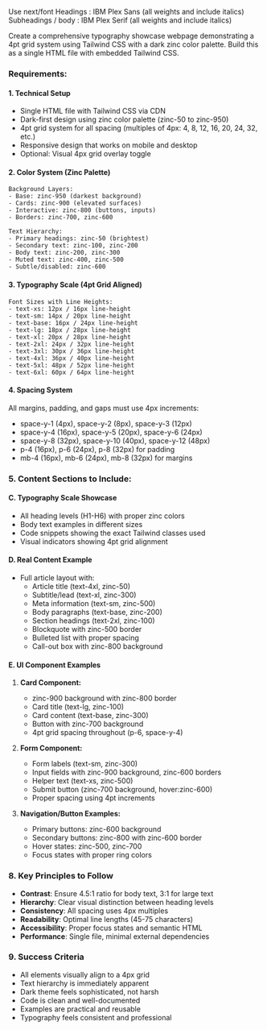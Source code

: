 Use next/font
Headings : IBM Plex Sans (all weights and include italics)
Subheadings / body : IBM Plex Serif (all weights and include italics)

Create a comprehensive typography showcase webpage demonstrating a 4pt grid system using Tailwind CSS with a dark zinc color palette. Build this as a single HTML file with embedded Tailwind CSS.

### **Requirements:**

#### **1. Technical Setup**
- Single HTML file with Tailwind CSS via CDN
- Dark-first design using zinc color palette (zinc-50 to zinc-950)
- 4pt grid system for all spacing (multiples of 4px: 4, 8, 12, 16, 20, 24, 32, etc.)
- Responsive design that works on mobile and desktop
- Optional: Visual 4px grid overlay toggle

#### **2. Color System (Zinc Palette)**
```
Background Layers:
- Base: zinc-950 (darkest background)
- Cards: zinc-900 (elevated surfaces)  
- Interactive: zinc-800 (buttons, inputs)
- Borders: zinc-700, zinc-600

Text Hierarchy:
- Primary headings: zinc-50 (brightest)
- Secondary text: zinc-100, zinc-200
- Body text: zinc-200, zinc-300
- Muted text: zinc-400, zinc-500
- Subtle/disabled: zinc-600
```

#### **3. Typography Scale (4pt Grid Aligned)**
```
Font Sizes with Line Heights:
- text-xs: 12px / 16px line-height
- text-sm: 14px / 20px line-height  
- text-base: 16px / 24px line-height
- text-lg: 18px / 28px line-height
- text-xl: 20px / 28px line-height
- text-2xl: 24px / 32px line-height
- text-3xl: 30px / 36px line-height
- text-4xl: 36px / 40px line-height
- text-5xl: 48px / 52px line-height
- text-6xl: 60px / 64px line-height
```

#### **4. Spacing System**
All margins, padding, and gaps must use 4px increments:
- space-y-1 (4px), space-y-2 (8px), space-y-3 (12px)
- space-y-4 (16px), space-y-5 (20px), space-y-6 (24px)  
- space-y-8 (32px), space-y-10 (40px), space-y-12 (48px)
- p-4 (16px), p-6 (24px), p-8 (32px) for padding
- mb-4 (16px), mb-6 (24px), mb-8 (32px) for margins

### **5. Content Sections to Include:**
#### **C. Typography Scale Showcase**
- All heading levels (H1-H6) with proper zinc colors
- Body text examples in different sizes
- Code snippets showing the exact Tailwind classes used
- Visual indicators showing 4pt grid alignment

#### **D. Real Content Example** 
- Full article layout with:
  - Article title (text-4xl, zinc-50)
  - Subtitle/lead (text-xl, zinc-300)  
  - Meta information (text-sm, zinc-500)
  - Body paragraphs (text-base, zinc-200)
  - Section headings (text-2xl, zinc-100)
  - Blockquote with zinc-500 border
  - Bulleted list with proper spacing
  - Call-out box with zinc-800 background

#### **E. UI Component Examples**
1. **Card Component:**
   - zinc-900 background with zinc-800 border
   - Card title (text-lg, zinc-100)
   - Card content (text-base, zinc-300)
   - Button with zinc-700 background
   - 4pt grid spacing throughout (p-6, space-y-4)

2. **Form Component:**
   - Form labels (text-sm, zinc-300)
   - Input fields with zinc-900 background, zinc-600 borders
   - Helper text (text-xs, zinc-500)
   - Submit button (zinc-700 background, hover:zinc-600)
   - Proper spacing using 4pt increments

3. **Navigation/Button Examples:**
   - Primary buttons: zinc-600 background
   - Secondary buttons: zinc-800 with zinc-600 border  
   - Hover states: zinc-500, zinc-700
   - Focus states with proper ring colors

### **8. Key Principles to Follow**
- **Contrast**: Ensure 4.5:1 ratio for body text, 3:1 for large text
- **Hierarchy**: Clear visual distinction between heading levels
- **Consistency**: All spacing uses 4px multiples
- **Readability**: Optimal line lengths (45-75 characters)
- **Accessibility**: Proper focus states and semantic HTML
- **Performance**: Single file, minimal external dependencies

### **9. Success Criteria**
- All elements visually align to a 4px grid
- Text hierarchy is immediately apparent
- Dark theme feels sophisticated, not harsh
- Code is clean and well-documented
- Examples are practical and reusable
- Typography feels consistent and professional

